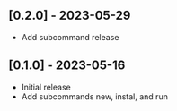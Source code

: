 ## [0.2.0] - 2023-05-29
- Add subcommand release

## [0.1.0] - 2023-05-16

- Initial release
- Add subcommands new, instal, and run
